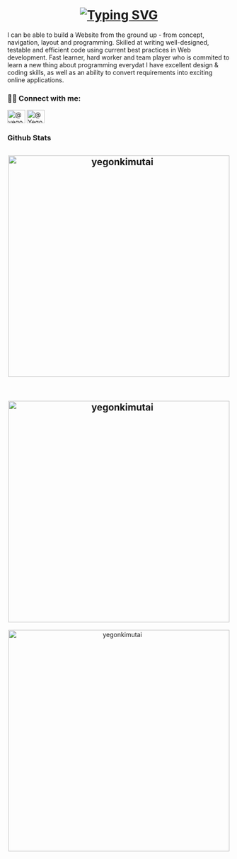<h1 align="center"><a href="https://git.io/typing-svg"><img src="https://readme-typing-svg.demolab.com?font=Fira+Code&weight=600&size=22&pause=700&width=435&lines=Hello+there+%2C+I'm+Yegon+%F0%9F%91%8B;A+Full-Stack+Software+Developer" alt="Typing SVG" /></a></h1>


<div>
 <p>
I can be able to build a Website from the ground up - from concept, navigation, layout and programming. Skilled at writing well-designed, testable and efficient code using current best practices in Web development. Fast learner, hard worker and team player who is commited to learn a new thing about programming everydat
I have excellent design & coding skills, as well as an ability to convert requirements into exciting online applications.
</p>
</div>

<h3 align="left">🤝🏻 Connect with me:</h3>
<p align="left">
<a href="https://twitter.com/yegonbrian8" target="blank"><img align="center" src="https://raw.githubusercontent.com/rahuldkjain/github-profile-readme-generator/master/src/images/icons/Social/twitter.svg" alt="@yegonbrian8" height="30" width="40" /></a>
<a href="https://www.linkedin.com/in/brian-yegon-0717a1241/" target="blank"><img align="center" src="https://raw.githubusercontent.com/rahuldkjain/github-profile-readme-generator/master/src/images/icons/Social/linked-in-alt.svg" alt="@Yegonbrian" height="30" width="40" /></a>
</p>

### Github Stats
<h2 align="center"><img align="center" width="500" src="https://github-readme-stats.vercel.app/api/top-langs?username=yegonkimutai&show_icons=true&locale=en&layout=compact" alt="yegonkimutai" /></h2>

<h2 align="center">&nbsp;<img align="center" width="500" src="https://github-readme-stats.vercel.app/api?username=yegonkimutai&show_icons=true&locale=en" alt="yegonkimutai" /></h2>

<p align="center"><img align="center" src="https://github-readme-streak-stats.herokuapp.com/?user=yegonkimutai&" alt="yegonkimutai" width="500" /></p>

